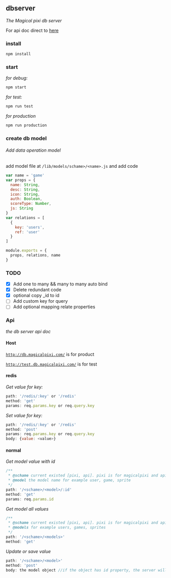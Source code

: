 ## dbserver

_The Magical pixi db server_

For api doc direct to [here](./README.md#api)

### install

```bash
npm install
```
### start

_for debug:_
```bash
npm start
```
_for test:_
```bash
npm run test
```
_for production_
```bash
npm run production
```

### create db model


###### Add data operation model

add model file at `/lib/models/schame>/<name>.js` and add code
```javascript
var name = 'game'
var props = {
  name: String,
  desc: String,
  icon: String,
  auth: Boolean,
  scoreType: Number,
  js: String
}
var relations = [
  {
    key: 'users',
    ref: 'user'
  }
]

module.exports = {
  props, relations, name
}
```
### TODO

- [x] Add one to many && many to many auto bind
- [x] Delete redundant code
- [x] optional copy \_id to id
- [ ] Add custom key for query
- [ ] Add optional mapping relate properties

### Api

_the db server api doc_

#### Host

[`http://db.magicalpixi.com/`](http://db.magicalpixi.com/) is for product

[`http://test.db.magicalpixi.com/`](http://test.db.magicalpixi.com/) is for test

#### redis

_Get value for key:_
```javascript
path: '/redis/:key' or '/redis'
method: 'get'
params: req.params.key or req.query.key
```
_Set value for key:_
```javascript
path: '/redis/:key' or '/redis'
method: 'post'
params: req.params.key or req.query.key
body: {value: <value>}
```

#### normal

_Get model value with id_
```javascript
/**
 * @schame current existed [pixi, api]. pixi is for magicalpixi and api is for common
 * @model the model name for example user, game, sprite
 */
path: '/<schame>/<model>/:id'
method: 'get'
params: req.params.id
```
_Get model all values_
```javascript
/**
 * @schame current existed [pixi, api]. pixi is for magicalpixi and api is for common
 * @models for example users, games, sprites
 */
path: '/<schame>/<models>'
method: 'get'
```
_Update or save value_
```javascript
path: '/<schame>/<model>'
method: 'post'
body: the model object //if the object has id property, the server will make update operation
```
